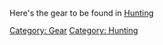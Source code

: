 Here's the gear to be found in
[Hunting](:Category:_Hunting.md "wikilink")

[Category: Gear](Category:_Gear "wikilink") [Category:
Hunting](Category:_Hunting "wikilink")
